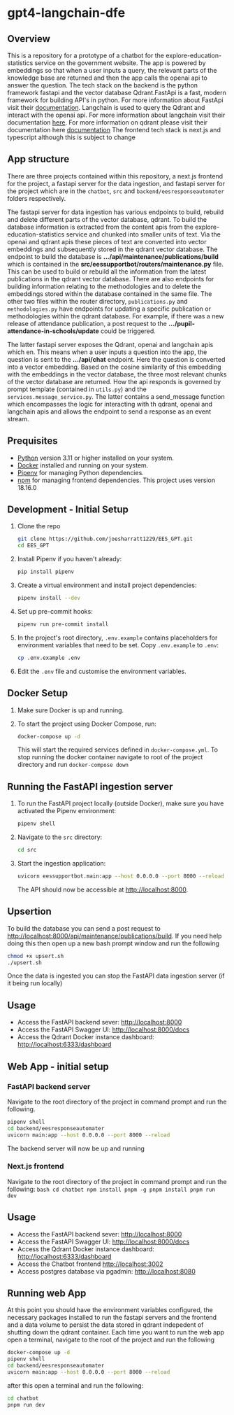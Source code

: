 # gpt4-langchain-dfe

## Overview

This is a repository for a prototype of a chatbot for the explore-education-statistics service on the government website. The app is powered by embeddings so that when a user inputs a query, the relevant parts of the knowledge base are returned and then the app calls the openai api to answer the question. The tech stack on the backend is the python framework fastapi and the vector database Qdrant.FastApi is a fast, modern framework for building API's in python. For more information about FastApi visit their [documentation](https://fastapi.tiangolo.com/). Langchain is used to query the Qdrant and interact with the openai api. For more information about langchain visit their documentation [here](https://python.langchain.com/en/latest/index.html). For more information on qdrant please visit their documentation here [documentation](https://qdrant.tech/documentation/)
The frontend tech stack is next.js and typescript although this is subject to change

## App structure

There are three projects contained within this repository, a next.js frontend for the project, a fastapi server for the data ingestion, and fastapi server for the project which are in the `chatbot`, `src` and `backend/eesresponseautomater` folders respectively.

The fastapi server for data ingestion has various endpoints to build, rebuild and delete different parts of the vector database, qdrant. To build the database information is extracted from the content apis from the explore-education-statistics service and chunked into smaller units of text. Via the openai and qdrant apis these pieces of text are converted into vector embeddings and subsequently stored in the qdrant vector database. The endpoint to build the database is **.../api/maintenance/publications/build** which is contained in the **src/eessupportbot/routers/maintenance.py** file. This can be used to build or rebuild all the information from the latest publications in the qdrant vector database. There are also endpoints for building information relating to the methodologies and to delete the embeddings stored within the database contained in the same file. The other two files within the router directory, `publications.py` and `methodologies.py` have endpoints for updating a specific publication or methodologies within the qdrant database. For example, if there was a new release of attendance publication, a post request to the **.../pupil-attendance-in-schools/update** could be triggered.


The latter fastapi server exposes the Qdrant, openai and langchain apis which en. This means when a user inputs a question into the app, the question is sent to the **.../api/chat** endpoint. Here the question is converted into a vector embedding. Based on the cosine similarity of this embedding with the embeddings in the vector database, the three most relevant chunks of the vector database are returned. How the api responds is governed by prompt template (contained in `utils.py`) and the `services.message_service.py`. The latter contains a send_message function which encompasses the logic for interacting with th qdrant, openai and langchain apis and allows the endpoint to send a response as an event stream.

## Prequisites

- [Python](https://www.python.org/downloads/) version 3.11 or higher installed on your system.
- [Docker](https://www.docker.com/get-started) installed and running on your system.
- [Pipenv](https://pipenv.pypa.io/en/latest/) for managing Python dependencies.
- [npm](https://nodejs.org/en/download) for managing frontend dependencies. This project uses version 18.16.0



## Development - Initial Setup

1. Clone the repo 
   ```bash
   git clone https://github.com/joesharratt1229/EES_GPT.git
   cd EES_GPT
   ```

2. Install Pipenv if you haven't already:

    ```bash
    pip install pipenv
    ```

3. Create a virtual environment and install project dependencies:

    ```bash
    pipenv install --dev
    ```

4.  Set up pre-commit hooks:

    ```bash
    pipenv run pre-commit install
    ```

5.  In the project's root directory, `.env.example` contains placeholders for environment variables that need to be set. Copy `.env.example` to `.env`:

    ```bash
    cp .env.example .env
    ```

6.  Edit the `.env` file and customise the environment variables.


## Docker Setup

1. Make sure Docker is up and running.

2. To start the project using Docker Compose, run:

    ```bash
    docker-compose up -d
    ```

   This will start the required services defined in `docker-compose.yml`. To stop running the docker container navigate to root of the project directory and run `docker-compose down`

## Running the FastAPI ingestion server
1. To run the FastAPI project locally (outside Docker), make sure you have activated the Pipenv environment:

    ```bash
    pipenv shell
    ```

2. Navigate to the `src` directory:

    ```bash
    cd src
    ```

3. Start the ingestion application:

    ```bash
    uvicorn eessupportbot.main:app --host 0.0.0.0 --port 8000 --reload
    ```

   The API should now be accessible at [http://localhost:8000](http://localhost:8000).

## Upsertion 

To build the database you can send a post request to [http://localhost:8000/api/maintenance/publications/build](http://localhost:8000/api/maintenance/publications/build). If you need help doing this then open up a new bash prompt window and run the following

   ```bash
   chmod +x upsert.sh
   ./upsert.sh
   ```

Once the data is ingested you can stop the FastAPI data ingestion server (if it being run locally)


 ## Usage

- Access the FastAPI backend sever: [http://localhost:8000](http://localhost:8000)
- Access the FastAPI Swagger UI: [http://localhost:8000/docs](http://localhost:8000/docs)
- Access the Qdrant Docker instance dashboard: [http://localhost:6333/dashboard](http://localhost:6333/dashboard)

## Web App - initial setup

### FastAPI backend server

Navigate to the root directory of the project in command prompt and run the following.

 ```bash
 pipenv shell
 cd backend/eesresponseautomater
 uvicorn main:app --host 0.0.0.0 --port 8000 --reload
 ```

 The backend server will now be up and running

 ### Next.js frontend
 Navigate to the root directory of the project in command prompt and run the following:
        ```bash
        cd chatbot
        npm install pnpm -g
        pnpm install
        pnpm run dev
        ```
## Usage

- Access the FastAPI backend sever: [http://localhost:8000](http://localhost:8000)
- Access the FastAPI Swagger UI: [http://localhost:8000/docs](http://localhost:8000/docs)
- Access the Qdrant Docker instance dashboard: [http://localhost:6333/dashboard](http://localhost:6333/dashboard)
- Access the Chatbot frontend [http://localhost:3002](http://localhost:3002)
- Access postgres database via pgadmin: [http://localhost:8080](http://localhost:8080)

## Running web App

At this point you should have the environment variables configured, the necessary packages installed to run the fastapi servers and the frontend and a data volume to persist the data stored in qdrant indepedent of shutting down the qdrant container. Each time you want to run the web app open a terminal, navigate to the root of the project and run the following

```bash
docker-compose up -d
pipenv shell
cd backend/eesresponseautomater
uvicorn main:app --host 0.0.0.0 --port 8000 --reload
```

after this open a terminal and run the following:
```bash
cd chatbot
pnpm run dev
```













